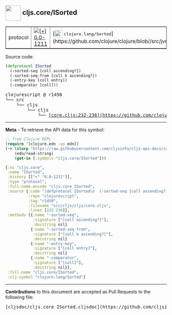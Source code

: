 ## <img width="48px" valign="middle" src="http://i.imgur.com/Hi20huC.png"> cljs.core/ISorted

 <table border="1">
<tr>

<td>protocol</td>
<td><a href="https://github.com/cljsinfo/cljs-api-docs/tree/0.0-1211"><img valign="middle" alt="[+] 0.0-1211" src="https://img.shields.io/badge/+-0.0--1211-lightgrey.svg"></a> </td>
<td>
[<img height="24px" valign="middle" src="http://i.imgur.com/1GjPKvB.png"> <samp>clojure.lang/Sorted</samp>](https://github.com/clojure/clojure/blob//src/jvm/clojure/lang/Sorted.java)
</td>
</tr>
</table>






Source code:

```clj
(defprotocol ISorted
  (-sorted-seq [coll ascending?])
  (-sorted-seq-from [coll k ascending?])
  (-entry-key [coll entry])
  (-comparator [coll]))
```

 <pre>
clojurescript @ r1450
└── src
    └── cljs
        └── cljs
            └── <ins>[core.cljs:232-236](https://github.com/clojure/clojurescript/blob/r1450/src/cljs/cljs/core.cljs#L232-L236)</ins>
</pre>


---

__Meta__ - To retrieve the API data for this symbol:

```clj
;; from Clojure REPL
(require '[clojure.edn :as edn])
(-> (slurp "https://raw.githubusercontent.com/cljsinfo/cljs-api-docs/catalog/cljs-api.edn")
    (edn/read-string)
    (get-in [:symbols "cljs.core/ISorted"]))
```

```clj
{:ns "cljs.core",
 :name "ISorted",
 :history [["+" "0.0-1211"]],
 :type "protocol",
 :full-name-encode "cljs.core_ISorted",
 :source {:code "(defprotocol ISorted\n  (-sorted-seq [coll ascending?])\n  (-sorted-seq-from [coll k ascending?])\n  (-entry-key [coll entry])\n  (-comparator [coll]))",
          :repo "clojurescript",
          :tag "r1450",
          :filename "src/cljs/cljs/core.cljs",
          :lines [232 236]},
 :methods [{:name "-sorted-seq",
            :signature ["[coll ascending?]"],
            :docstring nil}
           {:name "-sorted-seq-from",
            :signature ["[coll k ascending?]"],
            :docstring nil}
           {:name "-entry-key",
            :signature ["[coll entry]"],
            :docstring nil}
           {:name "-comparator",
            :signature ["[coll]"],
            :docstring nil}],
 :full-name "cljs.core/ISorted",
 :clj-symbol "clojure.lang/Sorted"}

```

---

__Contributions__ to this document are accepted as Pull Requests to the following file:

 <pre>
[cljsdoc/cljs.core_ISorted.cljsdoc](https://github.com/cljsinfo/cljs-api-docs/blob/master/cljsdoc/cljs.core_ISorted.cljsdoc)
</pre>

